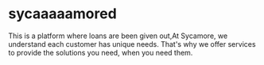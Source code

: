 # sycaaaaamored
This is a platform where loans are been given out,At Sycamore, we understand each customer has unique needs. That's why we offer services to provide the solutions you need, when you need them.
